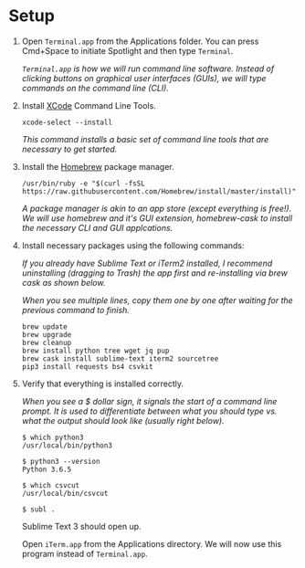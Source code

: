 # Setup

1. Open `Terminal.app` from the Applications folder. You can press Cmd+Space to initiate Spotlight and then type `Terminal`.

	*`Terminal.app` is how we will run command line software. Instead of clicking buttons on graphical user interfaces (GUIs), we will type commands on the command line (CLI).*

1. Install [XCode](https://developer.apple.com/xcode/) Command Line Tools.

	```
	xcode-select --install
	```
	
	*This command installs a basic set of command line tools that are necessary to get started.*

2. Install the [Homebrew](https://brew.sh/) package manager.

	```
	/usr/bin/ruby -e "$(curl -fsSL https://raw.githubusercontent.com/Homebrew/install/master/install)"
	```
	
	*A package manager is akin to an app store (except everything is free!). We will use homebrew and it's GUI extension, homebrew-cask to install the necessary CLI and GUI applcations.*
	
3. Install necessary packages using the following commands:

	*If you already have Sublime Text or iTerm2 installed, I recommend uninstalling (dragging to Trash) the app first and re-installing via brew cask as shown below.*

	*When you see multiple lines, copy them one by one after waiting for the previous command to finish.*

	```
	brew update
	brew upgrade
	brew cleanup
	brew install python tree wget jq pup
	brew cask install sublime-text iterm2 sourcetree
	pip3 install requests bs4 csvkit
	```

4. Verify that everything is installed correctly.

	*When you see a $ dollar sign, it signals the start of a command line prompt. It is used to differentiate between what you should type vs. what the output should look like (usually right below).*

	```
	$ which python3
	/usr/local/bin/python3
	```

	```
	$ python3 --version
	Python 3.6.5
	```

	```
	$ which csvcut 
	/usr/local/bin/csvcut
	```

	```
	$ subl .
	```

	Sublime Text 3 should open up.

	Open `iTerm.app` from the Applications directory. We will now use this program instead of `Terminal.app`.
